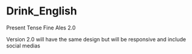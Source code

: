 # Drink_English
Present Tense Fine Ales 2.0

Version 2.0 will have the same design but will be responsive and include social medias
